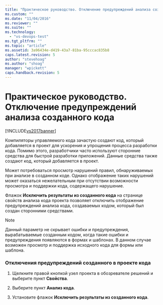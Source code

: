 ```yaml
---
title: "Практическое руководство. Отключение предупреждений анализа созданного кода | Microsoft Docs"
ms.custom: ""
ms.date: "11/04/2016"
ms.reviewer: ""
ms.suite: ""
ms.technology: 
  - "vs-devops-test"
ms.tgt_pltfrm: ""
ms.topic: "article"
ms.assetid: 3a96434e-d419-43a7-81ba-95cccac835b8
caps.latest.revision: 5
author: "stevehoag"
ms.author: "shoag"
manager: "wpickett"
caps.handback.revision: 5
---
```

# Практическое руководство. Отключение предупреждений анализа созданного кода
[!INCLUDE[vs2017banner](../code-quality/includes/vs2017banner.md)]

Компиляторы управляемого кода зачастую создают код, который добавляется в проект для ускорения и упрощения процесса разработки кода.  Помимо этого, разработчики часто используют сторонние средства для быстрой разработки приложений.  Данные средства также создают код, который добавляется в проект.  
  
 Может потребоваться просмотр нарушений правил, обнаруживаемых при анализе в созданном коде.  Однако отображение таких нарушений может оказаться нежелательным при отсутствии возможности просмотра и поддержки кода, содержащего нарушение.  
  
 Флажок **Исключить результаты из созданного кода** на странице свойств анализа кода проекта позволяет отключить отображение предупреждений анализа кода, создаваемых кодом, который был создан сторонними средствами.  
  
> [!NOTE]
>  Данный параметр не скрывает ошибки и предупреждения, вырабатываемые созданным кодом, когда такие ошибки и предупреждения появляются в формах и шаблонах.  В данном случае возможен просмотр и поддержка исходного кода для формы или шаблона.  
  
### Отключения предупреждений созданного в проекте кода  
  
1.  Щелкните правой кнопкой узел проекта в обозревателе решений и выберите пункт **Свойства**.  
  
2.  Выберите пункт **Анализ кода**.  
  
3.  Установите флажок **Исключить результаты из созданного кода**.